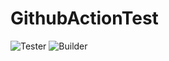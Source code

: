 # GithubActionTest
![Tester](https://github.com/qwe321qwe321qwe321/GithubActionTest/workflows/Tester/badge.svg?branch=master)
![Builder](https://github.com/qwe321qwe321qwe321/GithubActionTest/workflows/Builder/badge.svg?branch=master)

